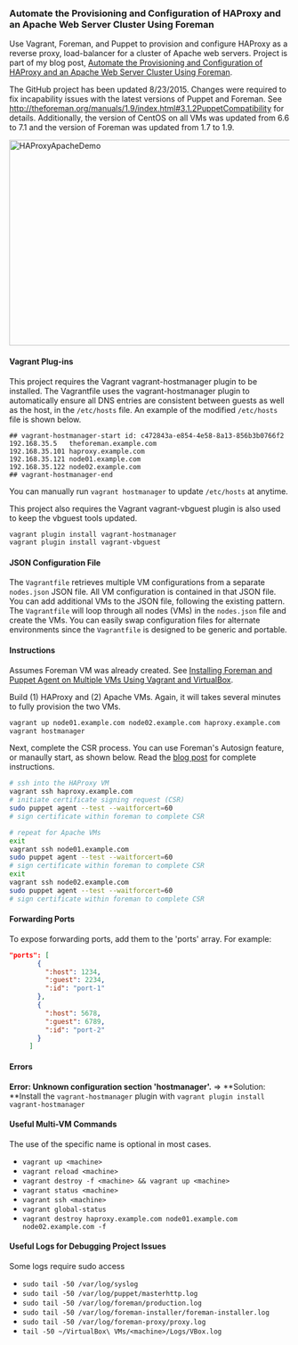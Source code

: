 ### Automate the Provisioning and Configuration of HAProxy and an Apache Web Server Cluster Using Foreman
Use Vagrant, Foreman, and Puppet to provision and configure HAProxy as a reverse proxy, load-balancer for a cluster of Apache web servers. Project is part of my blog post, [Automate the Provisioning and Configuration of HAProxy and an Apache Web Server Cluster Using Foreman](http://wp.me/p1RD28-1ok).

The GitHub project has been updated 8/23/2015. Changes were required to fix incapability issues with the latest versions of Puppet and Foreman. See http://theforeman.org/manuals/1.9/index.html#3.1.2PuppetCompatibility for details. Additionally, the version of CentOS on all VMs was updated from 6.6 to 7.1 and the version of Foreman was updated from 1.7 to 1.9.

<p><a href="https://programmaticponderings.wordpress.com/?attachment_id=3459" title="HAProxyApacheDemo" rel="attachment"><img width="620" height="369" src="https://programmaticponderings.files.wordpress.com/2015/08/haproxyapachedemo.png?w=620" alt="HAProxyApacheDemo"></a></p>

#### Vagrant Plug-ins
This project requires the Vagrant vagrant-hostmanager plugin to be installed. The Vagrantfile uses the vagrant-hostmanager plugin to automatically ensure all DNS entries are consistent between guests as well as the host, in the `/etc/hosts` file. An example of the modified `/etc/hosts` file is shown below.
```text
## vagrant-hostmanager-start id: c472843a-e854-4e58-8a13-856b3b0766f2
192.168.35.5   theforeman.example.com
192.168.35.101 haproxy.example.com
192.168.35.121 node01.example.com
192.168.35.122 node02.example.com
## vagrant-hostmanager-end
```

You can manually run `vagrant hostmanager` to update `/etc/hosts` at anytime.  

This project also requires the Vagrant vagrant-vbguest plugin is also used to keep the vbguest tools updated.
```sh
vagrant plugin install vagrant-hostmanager
vagrant plugin install vagrant-vbguest
```

#### JSON Configuration File
The `Vagrantfile` retrieves multiple VM configurations from a separate `nodes.json` JSON file. All VM configuration is
contained in that JSON file. You can add additional VMs to the JSON file, following the existing pattern. The
`Vagrantfile` will loop through all nodes (VMs) in the `nodes.json` file and create the VMs. You can easily swap
configuration files for alternate environments since the `Vagrantfile` is designed to be generic and portable.


#### Instructions
Assumes Foreman VM was already created. See [Installing Foreman and Puppet Agent on Multiple VMs Using Vagrant and VirtualBox](http://wp.me/p1RD28-1nb).

Build (1) HAProxy and (2) Apache VMs. Again, it will takes several minutes to fully provision the two VMs.
```sh
vagrant up node01.example.com node02.example.com haproxy.example.com
vagrant hostmanager
```

Next, complete the CSR process. You can use Foreman's Autosign feature, or manaully start, as shown below. Read the [blog post](http://wp.me/p1RD28-1ok) for complete instructions.
```sh
# ssh into the HAProxy VM
vagrant ssh haproxy.example.com
# initiate certificate signing request (CSR)
sudo puppet agent --test --waitforcert=60
# sign certificate within foreman to complete CSR
```

```sh
# repeat for Apache VMs
exit
vagrant ssh node01.example.com
sudo puppet agent --test --waitforcert=60
# sign certificate within foreman to complete CSR
exit
vagrant ssh node02.example.com
sudo puppet agent --test --waitforcert=60
# sign certificate within foreman to complete CSR
```

#### Forwarding Ports
To expose forwarding ports, add them to the 'ports' array. For example:

 ```JSON
 "ports": [
        {
          ":host": 1234,
          ":guest": 2234,
          ":id": "port-1"
        },
        {
          ":host": 5678,
          ":guest": 6789,
          ":id": "port-2"
        }
      ]
```

#### Errors
**Error: Unknown configuration section 'hostmanager'.**
=> **Solution: **Install the `vagrant-hostmanager` plugin with `vagrant plugin install vagrant-hostmanager`

#### Useful Multi-VM Commands
The use of the specific <machine> name is optional in most cases.
* `vagrant up <machine>`
* `vagrant reload <machine>`
* `vagrant destroy -f <machine> && vagrant up <machine>`
* `vagrant status <machine>`
* `vagrant ssh <machine>`
* `vagrant global-status`
* `vagrant destroy haproxy.example.com node01.example.com node02.example.com -f`

#### Useful Logs for Debugging Project Issues
Some logs require sudo access
* `sudo tail -50 /var/log/syslog`
* `sudo tail -50 /var/log/puppet/masterhttp.log`
* `sudo tail -50 /var/log/foreman/production.log`
* `sudo tail -50 /var/log/foreman-installer/foreman-installer.log`
* `sudo tail -50 /var/log/foreman-proxy/proxy.log`
* `tail -50 ~/VirtualBox\ VMs/<machine>/Logs/VBox.log`